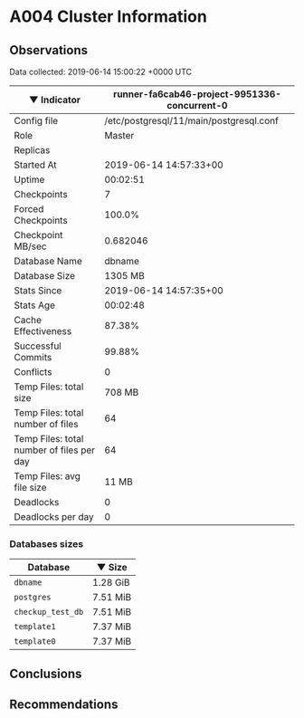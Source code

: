 # A004 Cluster Information #

## Observations ##
Data collected: 2019-06-14 15:00:22 +0000 UTC  

|&#9660;&nbsp;Indicator | runner-fa6cab46-project-9951336-concurrent-0 |
|--------|-------|
|Config file |/etc/postgresql/11/main/postgresql.conf|
|Role |Master|
|Replicas ||
|Started At |2019-06-14&nbsp;14:57:33+00|
|Uptime |00:02:51|
|Checkpoints |7|
|Forced Checkpoints |100.0%|
|Checkpoint MB/sec |0.682046|
|Database Name |dbname|
|Database Size |1305&nbsp;MB|
|Stats Since |2019-06-14&nbsp;14:57:35+00|
|Stats Age |00:02:48|
|Cache Effectiveness |87.38%|
|Successful Commits |99.88%|
|Conflicts |0|
|Temp Files: total size |708&nbsp;MB|
|Temp Files: total number of files |64|
|Temp Files: total number of files per day |64|
|Temp Files: avg file size |11&nbsp;MB|
|Deadlocks |0|
|Deadlocks per day |0|


### Databases sizes ###

| Database | &#9660;&nbsp;Size |
|----------|--------|
| `dbname` | 1.28&nbsp;GiB |
| `postgres` | 7.51&nbsp;MiB |
| `checkup_test_db` | 7.51&nbsp;MiB |
| `template1` | 7.37&nbsp;MiB |
| `template0` | 7.37&nbsp;MiB |


## Conclusions ##


## Recommendations ##

